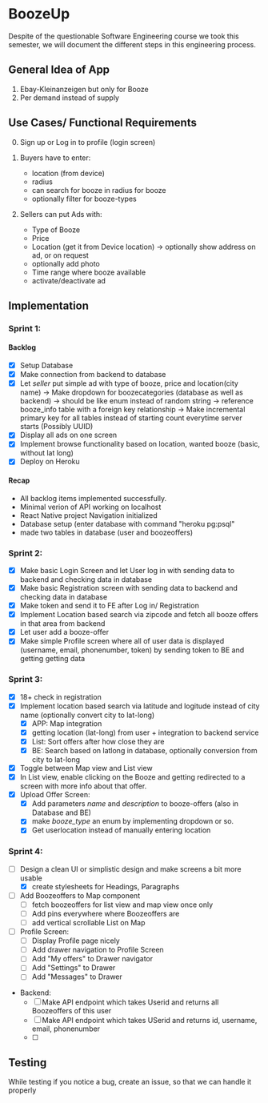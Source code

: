 # BoozeUp

Despite of the questionable Software Engineering course we took this semester, we will document the different steps in this engineering process.

## General Idea of App

1. Ebay-Kleinanzeigen but only for Booze
2. Per demand instead of supply

## Use Cases/ Functional Requirements

0. Sign up or Log in to profile (login screen)
1. Buyers have to enter:

   - location (from device)
   - radius
   - can search for booze in radius for booze
   - optionally filter for booze-types
2. Sellers can put Ads with:

   - Type of Booze
   - Price
   - Location (get it from Device location)
     -> optionally show address on ad, or on request
   - optionally add photo
   - Time range where booze available
   - activate/deactivate ad

## Implementation

### Sprint 1:

#### Backlog

- [X] Setup Database
- [X] Make connection from backend to database
- [X] Let *seller* put simple ad with type of booze, price and location(city name)
  -> Make dropdown for boozecategories (database as well as backend) -> should be like enum instead of random string
  -> reference booze_info table with a foreign key relationship
  -> Make incremental primary key for all tables instead of starting count everytime server starts (Possibly UUID)
- [X] Display all ads on one screen
- [X] Implement browse functionality based on location, wanted booze (basic, without lat long)
- [X] Deploy on Heroku

#### Recap

- All backlog items implemented successfully.
- Minimal verion of API working on localhost
- React Native project Navigation initialized
- Database setup (enter database with command "heroku pg:psql"
- made two tables in database (user and boozeoffers)

### Sprint 2:

- [X] Make basic Login Screen and let User log in with sending data to backend and checking data in database
- [X] Make basic Registration screen with sending data to backend and checking data in database
- [X] Make token and send it to FE after Log in/ Registration
- [X] Implement Location based search via zipcode and fetch all booze offers in that area from backend
- [X] Let user add a booze-offer
- [X] Make simple Profile screen where all of user data is displayed (username, email, phonenumber, token) by sending token to BE and getting getting data

### Sprint 3:

- [X] 18+ check in registration
- [X] Implement location based search via latitude and logitude instead of city name (optionally convert city to lat-long)
  - [X] APP: Map integration 
  - [X] getting location (lat-long) from user + integration to backend service
  - [X] List: Sort offers after how close they are 
  - [X] BE: Search based on latlong in database, optionally conversion from city to lat-long

- [X] Toggle between Map view and List view
- [X] In List view, enable clicking on the Booze and getting redirected to a screen with more info about that offer.
- [X] Upload Offer Screen:
  - [X] Add parameters *name* and *description* to booze-offers (also in Database and BE)
  - [X] make *booze_type* an enum by implementing dropdown or so.
  - [X] Get userlocation instead of manually entering location

### Sprint 4:

- [ ] Design a clean UI or simplistic design and make screens a bit more usable
  - [X] create stylesheets for Headings, Paragraphs
- [ ] Add Boozeoffers to Map component
  - [ ] fetch boozeoffers for list view and map view once only
  - [ ] Add pins everywhere where Boozeoffers are
  - [ ] add vertical scrollable List on Map
- [ ] Profile Screen:
  - [ ] Display Profile page nicely
  - [ ] Add drawer navigation to Profile Screen
  - [ ] Add "My offers" to Drawer navigator
  - [ ] Add "Settings" to Drawer
  - [ ] Add "Messages" to Drawer
- Backend:
  - [ ] Make API endpoint which takes Userid and returns all Boozeoffers of this user
  - [ ] Make API endpoint which takes USerid and returns id, username, email, phonenumber
  - [ ]

## Testing
While testing if you notice a bug, create an issue, so that we can handle it properly